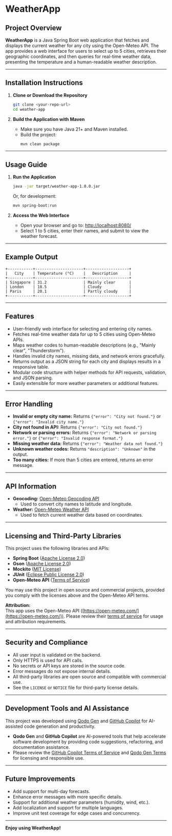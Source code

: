# WeatherApp

## Project Overview

**WeatherApp** is a Java Spring Boot web application that fetches and displays the current weather for any city using the Open-Meteo API. The app provides a web interface for users to select up to 5 cities, retrieves their geographic coordinates, and then queries for real-time weather data, presenting the temperature and a human-readable weather description.

---

## Installation Instructions

1. **Clone or Download the Repository**
   ```sh
   git clone <your-repo-url>
   cd weather-app
   ```

2. **Build the Application with Maven**
   - Make sure you have Java 21+ and Maven installed.
   - Build the project:
     ```sh
     mvn clean package
     ```

---

## Usage Guide

1. **Run the Application**
   ```sh
   java -jar target/weather-app-1.0.0.jar
   ```
   Or, for development:
   ```sh
   mvn spring-boot:run
   ```

2. **Access the Web Interface**
   - Open your browser and go to: [http://localhost:8080/](http://localhost:8080/)
   - Select 1 to 5 cities, enter their names, and submit to view the weather forecast.

---

## Example Output

```
+-----------+---------------------+-------------------+
|   City    | Temperature (°C)    |   Description     |
+-----------+---------------------+-------------------+
| Singapore | 31.2                | Mainly clear      |
| London    | 18.5                | Cloudy            |
| Paris     | 20.1                | Partly cloudy     |
+-----------+---------------------+-------------------+
```

---

## Features

- User-friendly web interface for selecting and entering city names.
- Fetches real-time weather data for up to 5 cities using Open-Meteo APIs.
- Maps weather codes to human-readable descriptions (e.g., "Mainly clear", "Thunderstorm").
- Handles invalid city names, missing data, and network errors gracefully.
- Returns output as a JSON string for each city and displays results in a responsive table.
- Modular code structure with helper methods for API requests, validation, and JSON parsing.
- Easily extensible for more weather parameters or additional features.

---

## Error Handling

- **Invalid or empty city name:** Returns `{"error": "City not found."}` or `{"error": "Invalid city name."}`
- **City not found in API:** Returns `{"error": "City not found."}`
- **Network or parsing errors:** Returns `{"error": "Network or parsing error."}` or `{"error": "Invalid response format."}`
- **Missing weather data:** Returns `{"error": "Weather data not found."}`
- **Unknown weather codes:** Returns `"description": "Unknown"` in the output.
- **Too many cities:** If more than 5 cities are entered, returns an error message.

---

## API Information

- **Geocoding:** [Open-Meteo Geocoding API](https://open-meteo.com/en/docs/geocoding-api)
  - Used to convert city names to latitude and longitude.
- **Weather:** [Open-Meteo Weather API](https://open-meteo.com/en/docs)
  - Used to fetch current weather data based on coordinates.

---

## Licensing and Third-Party Libraries

This project uses the following libraries and APIs:

- **Spring Boot** ([Apache License 2.0](https://www.apache.org/licenses/LICENSE-2.0))
- **Gson** ([Apache License 2.0](https://www.apache.org/licenses/LICENSE-2.0))
- **Mockito** ([MIT License](https://opensource.org/licenses/MIT))
- **JUnit** ([Eclipse Public License 2.0](https://www.eclipse.org/legal/epl-2.0/))
- **Open-Meteo API** ([Terms of Service](https://open-meteo.com/en/terms))

You may use this project in open source and commercial projects, provided you comply with the licenses above and the Open-Meteo API terms.

**Attribution:**  
This app uses the Open-Meteo API ([https://open-meteo.com/](https://open-meteo.com/)). Please review their [terms of service](https://open-meteo.com/en/terms) for usage and attribution requirements.

---

## Security and Compliance

- All user input is validated on the backend.
- Only HTTPS is used for API calls.
- No secrets or API keys are stored in the source code.
- Error messages do not expose internal details.
- All third-party libraries are open source and compatible with commercial use.
- See the `LICENSE` or `NOTICE` file for third-party license details.

---

## Development Tools and AI Assistance

This project was developed using [Qodo Gen](https://qodo.co/) and [GitHub Copilot](https://github.com/features/copilot) for AI-assisted code generation and productivity.

- **Qodo Gen** and **GitHub Copilot** are AI-powered tools that help accelerate software development by providing code suggestions, refactoring, and documentation assistance.
- Please review the [GitHub Copilot Terms of Service](https://github.com/github/copilot/blob/main/docs/terms.md) and [Qodo Gen Terms](https://qodo.co/terms) for licensing and responsible use.

---

## Future Improvements

- Add support for multi-day forecasts.
- Enhance error messages with more specific details.
- Support for additional weather parameters (humidity, wind, etc.).
- Add localization and support for multiple languages.
- Improve unit test coverage for edge cases and concurrency.

---

**Enjoy using WeatherApp!**